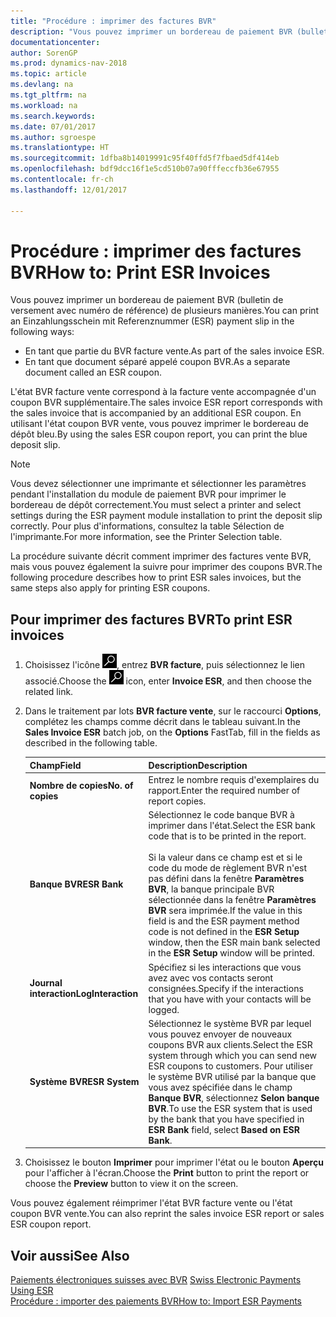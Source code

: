```yaml
---
title: "Procédure : imprimer des factures BVR"
description: "Vous pouvez imprimer un bordereau de paiement BVR (bulletin de versement avec numéro de référence) de plusieurs manières."
documentationcenter: 
author: SorenGP
ms.prod: dynamics-nav-2018
ms.topic: article
ms.devlang: na
ms.tgt_pltfrm: na
ms.workload: na
ms.search.keywords: 
ms.date: 07/01/2017
ms.author: sgroespe
ms.translationtype: HT
ms.sourcegitcommit: 1dfba8b14019991c95f40ffd5f7fbaed5df414eb
ms.openlocfilehash: bdf9dcc16f1e5cd510b07a90fffeccfb36e67955
ms.contentlocale: fr-ch
ms.lasthandoff: 12/01/2017

---
```

# <a name="how-to-print-esr-invoices"></a><span data-ttu-id="e442b-103">Procédure : imprimer des factures BVR</span><span class="sxs-lookup"><span data-stu-id="e442b-103">How to: Print ESR Invoices</span></span>
<span data-ttu-id="e442b-104">Vous pouvez imprimer un bordereau de paiement BVR (bulletin de versement avec numéro de référence) de plusieurs manières.</span><span class="sxs-lookup"><span data-stu-id="e442b-104">You can print an Einzahlungsschein mit Referenznummer (ESR) payment slip in the following ways:</span></span>  

- <span data-ttu-id="e442b-105">En tant que partie du BVR facture vente.</span><span class="sxs-lookup"><span data-stu-id="e442b-105">As part of the sales invoice ESR.</span></span>  
- <span data-ttu-id="e442b-106">En tant que document séparé appelé coupon BVR.</span><span class="sxs-lookup"><span data-stu-id="e442b-106">As a separate document called an ESR coupon.</span></span>  

<span data-ttu-id="e442b-107">L'état BVR facture vente correspond à la facture vente accompagnée d'un coupon BVR supplémentaire.</span><span class="sxs-lookup"><span data-stu-id="e442b-107">The sales invoice ESR report corresponds with the sales invoice that is accompanied by an additional ESR coupon.</span></span> <span data-ttu-id="e442b-108">En utilisant l'état coupon BVR vente, vous pouvez imprimer le bordereau de dépôt bleu.</span><span class="sxs-lookup"><span data-stu-id="e442b-108">By using the sales ESR coupon report, you can print the blue deposit slip.</span></span>  

> [!NOTE]  
>  <span data-ttu-id="e442b-109">Vous devez sélectionner une imprimante et sélectionner les paramètres pendant l'installation du module de paiement BVR pour imprimer le bordereau de dépôt correctement.</span><span class="sxs-lookup"><span data-stu-id="e442b-109">You must select a printer and select settings during the ESR payment module installation to print the deposit slip correctly.</span></span> <span data-ttu-id="e442b-110">Pour plus d'informations, consultez la table Sélection de l'imprimante.</span><span class="sxs-lookup"><span data-stu-id="e442b-110">For more information, see the Printer Selection table.</span></span>  

<span data-ttu-id="e442b-111">La procédure suivante décrit comment imprimer des factures vente BVR, mais vous pouvez également la suivre pour imprimer des coupons BVR.</span><span class="sxs-lookup"><span data-stu-id="e442b-111">The following procedure describes how to print ESR sales invoices, but the same steps also apply for printing ESR coupons.</span></span>  

## <a name="to-print-esr-invoices"></a><span data-ttu-id="e442b-112">Pour imprimer des factures BVR</span><span class="sxs-lookup"><span data-stu-id="e442b-112">To print ESR invoices</span></span>  

1.  <span data-ttu-id="e442b-113">Choisissez l'icône ![Page ou état pour la recherche](../../media/ui-search/search_small.png "icône Page ou état pour la recherche"), entrez **BVR facture**, puis sélectionnez le lien associé.</span><span class="sxs-lookup"><span data-stu-id="e442b-113">Choose the ![Search for Page or Report](../../media/ui-search/search_small.png "Search for Page or Report icon") icon, enter **Invoice ESR**, and then choose the related link.</span></span>  
2.  <span data-ttu-id="e442b-114">Dans le traitement par lots **BVR facture vente**, sur le raccourci **Options**, complétez les champs comme décrit dans le tableau suivant.</span><span class="sxs-lookup"><span data-stu-id="e442b-114">In the **Sales Invoice ESR** batch job, on the **Options** FastTab, fill in the fields as described in the following table.</span></span>  

    |<span data-ttu-id="e442b-115">Champ</span><span class="sxs-lookup"><span data-stu-id="e442b-115">Field</span></span>|<span data-ttu-id="e442b-116">Description</span><span class="sxs-lookup"><span data-stu-id="e442b-116">Description</span></span>|  
    |---------------------------------|---------------------------------------|  
    |<span data-ttu-id="e442b-117">**Nombre de copies**</span><span class="sxs-lookup"><span data-stu-id="e442b-117">**No. of copies**</span></span>|<span data-ttu-id="e442b-118">Entrez le nombre requis d'exemplaires du rapport.</span><span class="sxs-lookup"><span data-stu-id="e442b-118">Enter the required number of report copies.</span></span>|  
    |<span data-ttu-id="e442b-119">**Banque BVR**</span><span class="sxs-lookup"><span data-stu-id="e442b-119">**ESR Bank**</span></span>|<span data-ttu-id="e442b-120">Sélectionnez le code banque BVR à imprimer dans l'état.</span><span class="sxs-lookup"><span data-stu-id="e442b-120">Select the ESR bank code that is to be printed in the report.</span></span><br /><br /> <span data-ttu-id="e442b-121">Si la valeur dans ce champ est <Blank> et si le code du mode de règlement BVR n'est pas défini dans la fenêtre **Paramètres BVR**, la banque principale BVR sélectionnée dans la fenêtre **Paramètres BVR** sera imprimée.</span><span class="sxs-lookup"><span data-stu-id="e442b-121">If the value in this field is <Blank> and the ESR payment method code is not defined in the **ESR Setup** window, then the ESR main bank selected in the **ESR Setup** window will be printed.</span></span>|  
    |<span data-ttu-id="e442b-122">**Journal interaction**</span><span class="sxs-lookup"><span data-stu-id="e442b-122">**LogInteraction**</span></span>|<span data-ttu-id="e442b-123">Spécifiez si les interactions que vous avez avec vos contacts seront consignées.</span><span class="sxs-lookup"><span data-stu-id="e442b-123">Specify if the interactions that you have with your contacts will be logged.</span></span>|  
    |<span data-ttu-id="e442b-124">**Système BVR**</span><span class="sxs-lookup"><span data-stu-id="e442b-124">**ESR System**</span></span>|<span data-ttu-id="e442b-125">Sélectionnez le système BVR par lequel vous pouvez envoyer de nouveaux coupons BVR aux clients.</span><span class="sxs-lookup"><span data-stu-id="e442b-125">Select the ESR system through which you can send new ESR coupons to customers.</span></span> <span data-ttu-id="e442b-126">Pour utiliser le système BVR utilisé par la banque que vous avez spécifiée dans le champ **Banque BVR**, sélectionnez **Selon banque BVR**.</span><span class="sxs-lookup"><span data-stu-id="e442b-126">To use the ESR system that is used by the bank that you have specified in **ESR Bank** field, select **Based on ESR Bank**.</span></span>|  

3.  <span data-ttu-id="e442b-127">Choisissez le bouton **Imprimer** pour imprimer l'état ou le bouton **Aperçu** pour l'afficher à l'écran.</span><span class="sxs-lookup"><span data-stu-id="e442b-127">Choose the **Print** button to print the report or choose the **Preview** button to view it on the screen.</span></span>  

<span data-ttu-id="e442b-128">Vous pouvez également réimprimer l'état BVR facture vente ou l'état coupon BVR vente.</span><span class="sxs-lookup"><span data-stu-id="e442b-128">You can also reprint the sales invoice ESR report or sales ESR coupon report.</span></span>  

## <a name="see-also"></a><span data-ttu-id="e442b-129">Voir aussi</span><span class="sxs-lookup"><span data-stu-id="e442b-129">See Also</span></span>  
 <span data-ttu-id="e442b-130">[Paiements électroniques suisses avec BVR](swiss-electronic-payments-using-esr.md) </span><span class="sxs-lookup"><span data-stu-id="e442b-130">[Swiss Electronic Payments Using ESR](swiss-electronic-payments-using-esr.md) </span></span>  
 [<span data-ttu-id="e442b-131">Procédure : importer des paiements BVR</span><span class="sxs-lookup"><span data-stu-id="e442b-131">How to: Import ESR Payments</span></span>](how-to-import-esr-payments.md)


